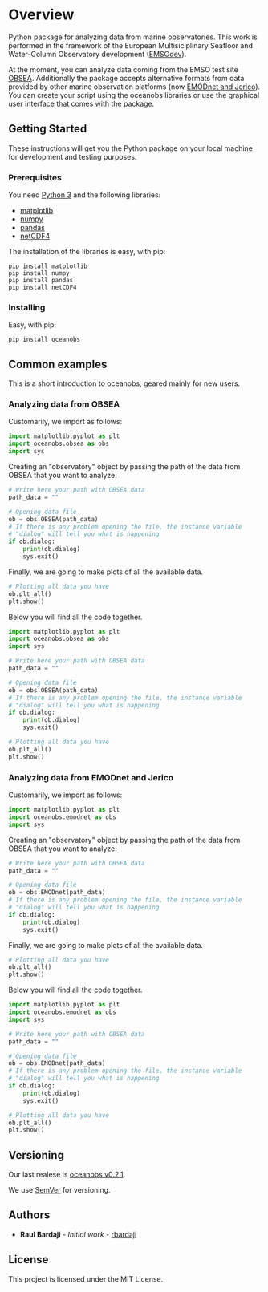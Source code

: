 # Overview

Python package for analyzing data from marine observatories. This work is performed in the framework of the European Multisiciplinary Seafloor and Water-Column Observatory development ([EMSOdev](http://www.emsodev.eu/)).

At the moment, you can analyze data coming from the EMSO test site [OBSEA](http://www.obsea.es). Additionally the package accepts alternative formats from data provided by other  marine observation platforms (now [EMODnet and Jerico](http://www.jerico-ri.eu/data-access/)). You can create your script using the oceanobs libraries or use the graphical user interface that comes with the package.

## Getting Started

These instructions will get you the Python package on your local machine for development and testing purposes.

### Prerequisites

You need [Python 3](https://www.python.org/downloads/) and the following libraries:

- [matplotlib](http://matplotlib.org/)
- [numpy](http://www.numpy.org/)
- [pandas](http://pandas.pydata.org/)
- [netCDF4](http://unidata.github.io/netcdf4-python/)

The installation of the libraries is easy, with pip:

	pip install matplotlib
	pip install numpy
	pip install pandas
	pip install netCDF4
	
### Installing

Easy, with pip:

	pip install oceanobs

## Common examples

This is a short introduction to oceanobs, geared mainly for new users.

### Analyzing data from OBSEA

Customarily, we import as follows:

```python
import matplotlib.pyplot as plt
import oceanobs.obsea as obs
import sys
```

Creating an "observatory" object by passing the path of the data from OBSEA that you want to analyze:

```python
# Write here your path with OBSEA data  
path_data = ""

# Opening data file
ob = obs.OBSEA(path_data)
# If there is any problem opening the file, the instance variable 
# "dialog" will tell you what is happening
if ob.dialog:
    print(ob.dialog)
	sys.exit()
```

Finally, we are going to make plots of all the available data.

```python
# Plotting all data you have
ob.plt_all()
plt.show()
```

Below you will find all the code together.

```python
import matplotlib.pyplot as plt
import oceanobs.obsea as obs
import sys

# Write here your path with OBSEA data  
path_data = ""

# Opening data file
ob = obs.OBSEA(path_data)
# If there is any problem opening the file, the instance variable 
# "dialog" will tell you what is happening
if ob.dialog:
    print(ob.dialog)
	sys.exit()

# Plotting all data you have
ob.plt_all()
plt.show()
```

### Analyzing data from EMODnet and Jerico

Customarily, we import as follows:

```python
import matplotlib.pyplot as plt
import oceanobs.emodnet as obs
import sys
```

Creating an "observatory" object by passing the path of the data from OBSEA that you want to analyze:

```python
# Write here your path with OBSEA data  
path_data = ""

# Opening data file
ob = obs.EMODnet(path_data)
# If there is any problem opening the file, the instance variable 
# "dialog" will tell you what is happening
if ob.dialog:
    print(ob.dialog)
	sys.exit()
```

Finally, we are going to make plots of all the available data.

```python
# Plotting all data you have
ob.plt_all()
plt.show()
```

Below you will find all the code together.

```python
import matplotlib.pyplot as plt
import oceanobs.emodnet as obs
import sys

# Write here your path with OBSEA data  
path_data = ""

# Opening data file
ob = obs.EMODnet(path_data)
# If there is any problem opening the file, the instance variable 
# "dialog" will tell you what is happening
if ob.dialog:
    print(ob.dialog)
	sys.exit()

# Plotting all data you have
ob.plt_all()
plt.show()
```

## Versioning

Our last realese is [oceanobs v0.2.1](https://github.com/rbardaji/oceanobs/tarball/0.2.1).

We use [SemVer](http://semver.org/) for versioning.

## Authors

* **Raul Bardaji** - *Initial work* - [rbardaji](https://github.com/rbardaji)

## License

This project is licensed under the MIT License.